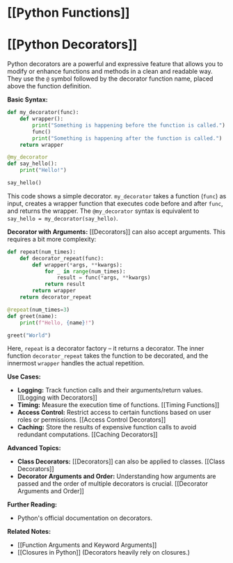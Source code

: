 # [[Python Functions]]
# [[Python Decorators]] 
Python decorators are a powerful and expressive feature that allows you to modify or enhance functions and methods in a clean and readable way.  They use the `@` symbol followed by the decorator function name, placed above the function definition.

**Basic Syntax:**

```python
def my_decorator(func):
    def wrapper():
        print("Something is happening before the function is called.")
        func()
        print("Something is happening after the function is called.")
    return wrapper

@my_decorator
def say_hello():
    print("Hello!")

say_hello()
```

This code shows a simple decorator. `my_decorator` takes a function (`func`) as input, creates a wrapper function that executes code before and after `func`, and returns the wrapper. The `@my_decorator` syntax is equivalent to `say_hello = my_decorator(say_hello)`.


**Decorator with Arguments:**
 [[Decorators]] can also accept arguments.  This requires a bit more complexity:

```python
def repeat(num_times):
    def decorator_repeat(func):
        def wrapper(*args, **kwargs):
            for _ in range(num_times):
                result = func(*args, **kwargs)
            return result
        return wrapper
    return decorator_repeat

@repeat(num_times=3)
def greet(name):
    print(f"Hello, {name}!")

greet("World")
```

Here, `repeat` is a decorator factory – it returns a decorator.  The inner function `decorator_repeat` takes the function to be decorated, and the innermost `wrapper` handles the actual repetition.


**Use Cases:**

* **Logging:**  Track function calls and their arguments/return values. [[Logging with Decorators]]
* **Timing:** Measure the execution time of functions. [[Timing Functions]]
* **Access Control:** Restrict access to certain functions based on user roles or permissions. [[Access Control Decorators]]
* **Caching:** Store the results of expensive function calls to avoid redundant computations. [[Caching Decorators]]


**Advanced Topics:**

* **Class Decorators:** [[Decorators]] can also be applied to classes. [[Class Decorators]]
* **Decorator Arguments and Order:** Understanding how arguments are passed and the order of multiple decorators is crucial. [[Decorator Arguments and Order]]

**Further Reading:**

* Python's official documentation on decorators.


**Related Notes:**

* [[Function Arguments and Keyword Arguments]]
* [[Closures in Python]]  (Decorators heavily rely on closures.)
